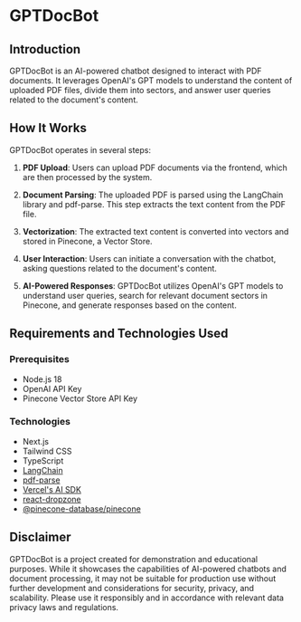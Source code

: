 # GPTDocBot

## Introduction

GPTDocBot is an AI-powered chatbot designed to interact with PDF documents. It leverages OpenAI's GPT models to understand the content of uploaded PDF files, divide them into sectors, and answer user queries related to the document's content.

## How It Works

GPTDocBot operates in several steps:

1. **PDF Upload**: Users can upload PDF documents via the frontend, which are then processed by the system.

2. **Document Parsing**: The uploaded PDF is parsed using the LangChain library and pdf-parse. This step extracts the text content from the PDF file.

3. **Vectorization**: The extracted text content is converted into vectors and stored in Pinecone, a Vector Store.

4. **User Interaction**: Users can initiate a conversation with the chatbot, asking questions related to the document's content.

5. **AI-Powered Responses**: GPTDocBot utilizes OpenAI's GPT models to understand user queries, search for relevant document sectors in Pinecone, and generate responses based on the content.

## Requirements and Technologies Used

### Prerequisites

- Node.js 18
- OpenAI API Key
- Pinecone Vector Store API Key

### Technologies

- Next.js
- Tailwind CSS
- TypeScript
- [LangChain](https://github.com/langchain-ai/langchainjs)
- [pdf-parse](https://www.npmjs.com/package/pdf-parse)
- [Vercel's AI SDK](https://github.com/vercel/ai)
- [react-dropzone](https://www.npmjs.com/package/react-dropzone)
- [@pinecone-database/pinecone](https://www.npmjs.com/package/@pinecone-database/pinecone)

## Disclaimer

GPTDocBot is a project created for demonstration and educational purposes. While it showcases the capabilities of AI-powered chatbots and document processing, it may not be suitable for production use without further development and considerations for security, privacy, and scalability. Please use it responsibly and in accordance with relevant data privacy laws and regulations.
